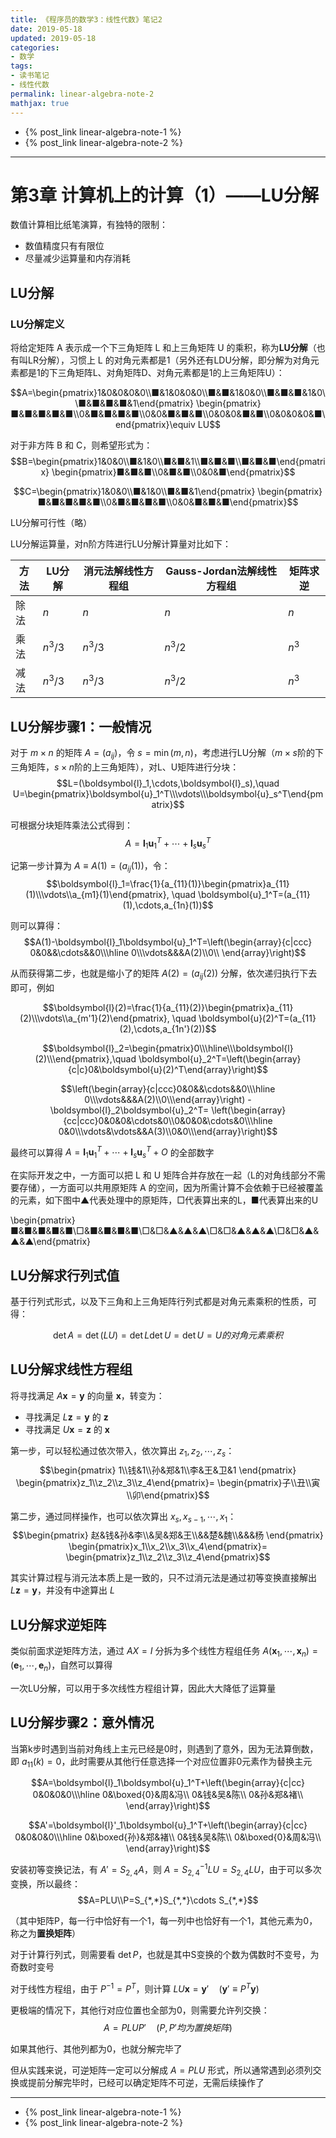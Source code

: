 ```yaml
---
title: 《程序员的数学3：线性代数》笔记2
date: 2019-05-18
updated: 2019-05-18
categories:
- 数学
tags:
- 读书笔记
- 线性代数
permalink: linear-algebra-note-2
mathjax: true
---
```


* {% post_link linear-algebra-note-1 %}
* {% post_link linear-algebra-note-2 %}

----
# 第3章 计算机上的计算（1）——LU分解
数值计算相比纸笔演算，有独特的限制：

- 数值精度只有有限位
- 尽量减少运算量和内存消耗

## LU分解
### LU分解定义
将给定矩阵 A 表示成一个下三角矩阵 L 和上三角矩阵 U 的乘积，称为**LU分解**（也有叫LR分解），习惯上 L 的对角元素都是1（另外还有LDU分解，即分解为对角元素都是1的下三角矩阵L、对角矩阵D、对角元素都是1的上三角矩阵U）：

$$A=\begin{pmatrix}1&0&0&0&0\\■&1&0&0&0\\■&■&1&0&0\\■&■&■&1&0\\■&■&■&■&1\end{pmatrix}
\begin{pmatrix}■&■&■&■&■\\0&■&■&■&■\\0&0&■&■&■\\0&0&0&■&■\\0&0&0&0&■\end{pmatrix}\equiv LU$$

对于非方阵 B 和 C，则希望形式为：
$$B=\begin{pmatrix}1&0&0\\■&1&0\\■&■&1\\■&■&■\\■&■&■\end{pmatrix}
\begin{pmatrix}■&■&■\\0&■&■\\0&0&■\end{pmatrix}$$

$$C=\begin{pmatrix}1&0&0\\■&1&0\\■&■&1\end{pmatrix}
\begin{pmatrix}■&■&■&■&■\\0&■&■&■&■\\0&0&■&■&■\end{pmatrix}$$

LU分解可行性（略）

LU分解运算量，对n阶方阵进行LU分解计算量对比如下：

| 方法  | LU分解 | 消元法解线性方程组 | Gauss-Jordan法解线性方程组 | 矩阵求逆 |
| ------ | ------ | ------ | ------ | ------ |
| 除法 | $n$ | $n$ | $n$ | $n$ |
| 乘法 | $n^3/3$ | $n^3/3$ | $n^3/2$ | $n^3$ |
| 减法 | $n^3/3$ | $n^3/3$ | $n^3/2$ | $n^3$ |

## LU分解步骤1：一般情况
对于 $m×n$ 的矩阵 $A=(a_{ij})$，令 $s=\min(m,n)$，考虑进行LU分解（$m×s$阶的下三角矩阵，$s×n$阶的上三角矩阵），对L、U矩阵进行分块：
$$L=(\boldsymbol{l}_1,\cdots,\boldsymbol{l}_s),\quad U=\begin{pmatrix}\boldsymbol{u}_1^T\\\vdots\\\boldsymbol{u}_s^T\end{pmatrix}$$

可根据分块矩阵乘法公式得到：
$$A=\boldsymbol{l}_1\boldsymbol{u}_1^T+\cdots+\boldsymbol{l}_s\boldsymbol{u}_s^T$$

记第一步计算为 $A\equiv A(1)=(a_{ij}(1))$，令：
$$\boldsymbol{l}_1=\frac{1}{a_{11}(1)}\begin{pmatrix}a_{11}(1)\\\vdots\\a_{m1}(1)\end{pmatrix}, \quad \boldsymbol{u}_1^T=(a_{11}(1),\cdots,a_{1n}(1))$$

则可以算得：
$$A(1)-\boldsymbol{l}_1\boldsymbol{u}_1^T=\left(\begin{array}{c|ccc}
0&0&&\cdots&&0\\\hline 0\\\vdots&&&A(2)\\0\\
\end{array}\right)$$

从而获得第二步，也就是缩小了的矩阵 $A(2)=(a_{ij}(2))$ 分解，依次递归执行下去即可，例如

$$\boldsymbol{l}(2)=\frac{1}{a_{11}(2)}\begin{pmatrix}a_{11}(2)\\\vdots\\a_{m'1}(2)\end{pmatrix}, \quad \boldsymbol{u}(2)^T=(a_{11}(2),\cdots,a_{1n'}(2))$$

$$\boldsymbol{l}_2=\begin{pmatrix}0\\\hline\\\boldsymbol{l}(2)\\\end{pmatrix},\quad \boldsymbol{u}_2^T=\left(\begin{array}{c|c}0&\boldsymbol{u}(2)^T\end{array}\right)$$

$$\left(\begin{array}{c|ccc}0&0&&\cdots&&0\\\hline 0\\\vdots&&&A(2)\\0\\\end{array}\right)
-\boldsymbol{l}_2\boldsymbol{u}_2^T=
\left(\begin{array}{cc|ccc}0&0&0&\cdots&0\\0&0&0&\cdots&0\\\hline 0&0\\\vdots&\vdots&&A(3)\\0&0\\\end{array}\right)$$

最终可以算得 $A=\boldsymbol{l}_1\boldsymbol{u}_1^T+\cdots+\boldsymbol{l}_s\boldsymbol{u}_s^T+O$ 的全部数字

在实际开发之中，一方面可以把 L 和 U 矩阵合并存放在一起（L的对角线部分不需要存储），一方面可以共用原矩阵 A 的空间，因为所需计算不会依赖于已经被覆盖的元素，如下图中▲代表处理中的原矩阵，□代表算出来的L，■代表算出来的U

\begin{pmatrix}■&■&■&■&■\\□&■&■&■&■\\□&□&▲&▲&▲\\□&□&▲&▲&▲\\□&□&▲&▲&▲\end{pmatrix}

## LU分解求行列式值
基于行列式形式，以及下三角和上三角矩阵行列式都是对角元素乘积的性质，可得：

$$\det A = \det(LU) = \det L \det U=\det U=U的对角元素乘积$$

## LU分解求线性方程组
将寻找满足 $A\boldsymbol{x}=\boldsymbol{y}$ 的向量 $\boldsymbol{x}$，转变为：

- 寻找满足 $L\boldsymbol{z}=\boldsymbol{y}$ 的 $\boldsymbol{z}$
- 寻找满足 $U\boldsymbol{x}=\boldsymbol{z}$ 的 $\boldsymbol{x}$

第一步，可以轻松通过依次带入，依次算出 $z_1,z_2,\cdots,z_s$：
$$\begin{pmatrix} 1\\钱&1\\孙&郑&1\\李&王&卫&1 \end{pmatrix}
\begin{pmatrix}z_1\\z_2\\z_3\\z_4\end{pmatrix}=
\begin{pmatrix}子\\丑\\寅\\卯\end{pmatrix}$$

第二步，通过同样操作，也可以依次算出 $x_s,x_{s-1},\cdots,x_1$：
$$\begin{pmatrix} 赵&钱&孙&李\\&吴&郑&王\\&&楚&魏\\&&&杨 \end{pmatrix}
\begin{pmatrix}x_1\\x_2\\x_3\\x_4\end{pmatrix}=
\begin{pmatrix}z_1\\z_2\\z_3\\z_4\end{pmatrix}$$

其实计算过程与消元法本质上是一致的，只不过消元法是通过初等变换直接解出 $L\boldsymbol{z}=\boldsymbol{y}$，并没有中途算出 $L$

## LU分解求逆矩阵
类似前面求逆矩阵方法，通过 $AX=I$ 分拆为多个线性方程组任务 $A(\boldsymbol{x}_1,\cdots,\boldsymbol{x}_n)=(\boldsymbol{e}_1,\cdots,\boldsymbol{e}_n)$，自然可以算得

一次LU分解，可以用于多次线性方程组计算，因此大大降低了运算量

## LU分解步骤2：意外情况
当第k步时遇到当前对角线上主元已经是0时，则遇到了意外，因为无法算倒数，即 $a_{11}(k)=0$，此时需要从其他行任意选择一个对应位置非0元素作为替换主元

$$A=\boldsymbol{l}_1\boldsymbol{u}_1^T+\left(\begin{array}{c|cc}
0&0&0&0\\\hline
0&\boxed{0}&周&冯\\
0&钱&吴&陈\\
0&孙&郑&褚\\
\end{array}\right)$$

$$A'=\boldsymbol{l}'_1\boldsymbol{u}_1^T+\left(\begin{array}{c|cc}
0&0&0&0\\\hline
0&\boxed{孙}&郑&褚\\
0&钱&吴&陈\\
0&\boxed{0}&周&冯\\
\end{array}\right)$$

安装初等变换记法，有 $A'=S_{2,4}A$，则 $A=S_{2,4}^{-1}LU=S_{2,4}LU$，由于可以多次变换，所以最终：
$$A=PLU\\P=S_{*,*}S_{*,*}\cdots S_{*,*}$$

（其中矩阵P，每一行中恰好有一个1，每一列中也恰好有一个1，其他元素为0，称之为**置换矩阵**）

对于计算行列式，则需要看 $\det P$，也就是其中S变换的个数为偶数时不变号，为奇数时变号

对于线性方程组，由于 $P^{-1}=P^T$，则计算 $LU\boldsymbol{x}=\boldsymbol{y}'\quad(\boldsymbol{y}'\equiv P^T \boldsymbol{y})$

更极端的情况下，其他行对应位置也全部为0，则需要允许列交换：
$$A=PLUP'\quad(P,P'均为置换矩阵)$$

如果其他行、其他列都为0，也就分解完毕了

但从实践来说，可逆矩阵一定可以分解成 $A=PLU$ 形式，所以通常遇到必须列交换或提前分解完毕时，已经可以确定矩阵不可逆，无需后续操作了

----
* {% post_link linear-algebra-note-1 %}
* {% post_link linear-algebra-note-2 %}
